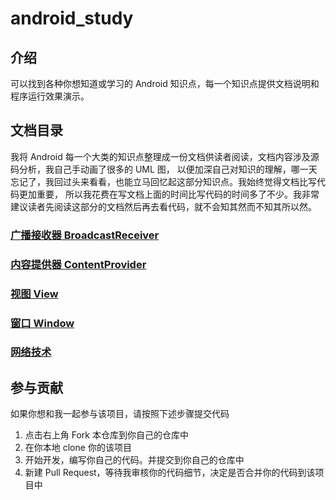 # android_study

## 介绍
可以找到各种你想知道或学习的 Android 知识点，每一个知识点提供文档说明和程序运行效果演示。

## 文档目录
我将 Android 每一个大类的知识点整理成一份文档供读者阅读，文档内容涉及源码分析，我自己手动画了很多的 UML 图，
以便加深自己对知识的理解，哪一天忘记了，我回过头来看看，也能立马回忆起这部分知识点。我始终觉得文档比写代码更加重要，
所以我花费在写文档上面的时间比写代码的时间多了不少。我非常建议读者先阅读这部分的文档然后再去看代码，就不会知其然而不知其所以然。
### [广播接收器 BroadcastReceiver](./core/src/main/java/cn/blogss/core/broadcast/broadcast.md)
### [内容提供器 ContentProvider](./core/src/main/java/cn/blogss/core/contentprovider/contentprovider.md)
### [视图 View](./core/src/main/java/cn/blogss/core/view/view.md)
### [窗口 Window](./core/src/main/java/cn/blogss/core/window/window.md)
### [网络技术](./core/src/main/java/cn/blogss/core/network/network.md)

## 参与贡献
如果你想和我一起参与该项目，请按照下述步骤提交代码
1.  点击右上角 Fork 本仓库到你自己的仓库中
2.  在你本地 clone 你的该项目
3.  开始开发，编写你自己的代码。并提交到你自己的仓库中
4.  新建 Pull Request，等待我审核你的代码细节，决定是否合并你的代码到该项目中
